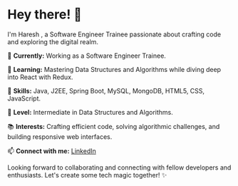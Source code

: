 # Hey there! 👋

I'm Haresh , a Software Engineer Trainee passionate about crafting code and exploring the digital realm.

🚀 **Currently:** Working as a Software Engineer Trainee.

🌱 **Learning:** Mastering Data Structures and Algorithms while diving deep into React with Redux.

💼 **Skills:** Java, J2EE, Spring Boot, MySQL, MongoDB, HTML5, CSS, JavaScript.

🧠 **Level:** Intermediate in Data Structures and Algorithms.

📚 **Interests:** Crafting efficient code, solving algorithmic challenges, and building responsive web interfaces.

📫 **Connect with me:** [LinkedIn](https://www.linkedin.com/in/haresh-nagendramagesh)

Looking forward to collaborating and connecting with fellow developers and enthusiasts. Let's create some tech magic together! ✨
